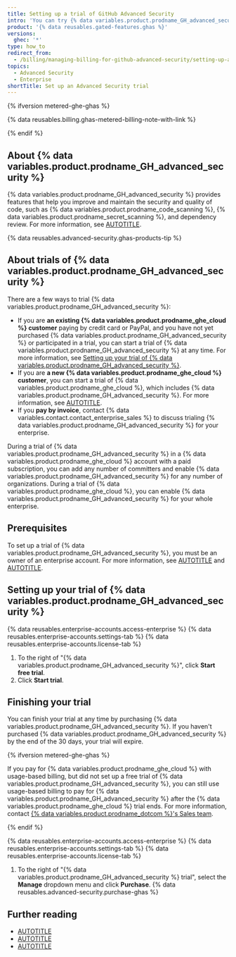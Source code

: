 ```yaml
---
title: Setting up a trial of GitHub Advanced Security
intro: 'You can try {% data variables.product.prodname_GH_advanced_security %} for free.'
product: '{% data reusables.gated-features.ghas %}'
versions:
  ghec: '*'
type: how_to
redirect_from:
  - /billing/managing-billing-for-github-advanced-security/setting-up-a-trial-of-github-advanced-security
topics:
  - Advanced Security
  - Enterprise
shortTitle: Set up an Advanced Security trial
---
```


{% ifversion metered-ghe-ghas %}

{% data reusables.billing.ghas-metered-billing-note-with-link %}

{% endif %}

## About {% data variables.product.prodname_GH_advanced_security %}

{% data variables.product.prodname_GH_advanced_security %} provides features that help you improve and maintain the security and quality of code, such as {% data variables.product.prodname_code_scanning %}, {% data variables.product.prodname_secret_scanning %}, and dependency review. For more information, see [AUTOTITLE](/get-started/learning-about-github/about-github-advanced-security).

{% data reusables.advanced-security.ghas-products-tip %}

## About trials of {% data variables.product.prodname_GH_advanced_security %}

There are a few ways to trial {% data variables.product.prodname_GH_advanced_security %}:

* If you are **an existing {% data variables.product.prodname_ghe_cloud %} customer** paying by credit card or PayPal, and you have not yet purchased {% data variables.product.prodname_GH_advanced_security %} or participated in a trial, you can start a trial of {% data variables.product.prodname_GH_advanced_security %} at any time. For more information, see [Setting up your trial of {% data variables.product.prodname_GH_advanced_security %}](#setting-up-your-trial-of-github-advanced-security).
* If you are **a new {% data variables.product.prodname_ghe_cloud %} customer**, you can start a trial of {% data variables.product.prodname_ghe_cloud %}, which includes {% data variables.product.prodname_GH_advanced_security %}. For more information, see [AUTOTITLE](/enterprise-cloud@latest/admin/overview/setting-up-a-trial-of-github-enterprise-cloud).
* If you **pay by invoice**, contact {% data variables.contact.contact_enterprise_sales %} to discuss trialing {% data variables.product.prodname_GH_advanced_security %} for your enterprise.

During a trial of {% data variables.product.prodname_GH_advanced_security %} in a {% data variables.product.prodname_ghe_cloud %} account with a paid subscription, you can add any number of committers and enable {% data variables.product.prodname_GH_advanced_security %} for any number of organizations. During a trial of {% data variables.product.prodname_ghe_cloud %}, you can enable {% data variables.product.prodname_GH_advanced_security %} for your whole enterprise.

## Prerequisites

To set up a trial of {% data variables.product.prodname_GH_advanced_security %}, you must be an owner of an enterprise account. For more information, see [AUTOTITLE](/admin/overview/about-enterprise-accounts) and [AUTOTITLE](/admin/managing-accounts-and-repositories/managing-users-in-your-enterprise/roles-in-an-enterprise#enterprise-owners).

## Setting up your trial of {% data variables.product.prodname_GH_advanced_security %}

{% data reusables.enterprise-accounts.access-enterprise %}
{% data reusables.enterprise-accounts.settings-tab %}
{% data reusables.enterprise-accounts.license-tab %}
1. To the right of "{% data variables.product.prodname_GH_advanced_security %}", click **Start free trial**.
1. Click **Start trial**.

## Finishing your trial

You can finish your trial at any time by purchasing {% data variables.product.prodname_GH_advanced_security %}. If you haven't purchased {% data variables.product.prodname_GH_advanced_security %} by the end of the 30 days, your trial will expire.

{% ifversion metered-ghe-ghas %}

If you pay for {% data variables.product.prodname_ghe_cloud %} with usage-based billing, but did not set up a free trial of {% data variables.product.prodname_GH_advanced_security %}, you can still use usage-based billing to pay for {% data variables.product.prodname_GH_advanced_security %} after the {% data variables.product.prodname_ghe_cloud %} trial ends. For more information, contact [{% data variables.product.prodname_dotcom %}'s Sales team](https://enterprise.github.com/contact).

{% endif %}

{% data reusables.enterprise-accounts.access-enterprise %}
{% data reusables.enterprise-accounts.settings-tab %}
{% data reusables.enterprise-accounts.license-tab %}
1. To the right of "{% data variables.product.prodname_GH_advanced_security %} trial", select the **Manage** dropdown menu and click **Purchase**.
{% data reusables.advanced-security.purchase-ghas %}

## Further reading

* [AUTOTITLE](/get-started/learning-about-github/about-github-advanced-security)
* [AUTOTITLE](/code-security/adopting-github-advanced-security-at-scale)
* [AUTOTITLE](/code-security/securing-your-organization/introduction-to-securing-your-organization-at-scale/about-enabling-security-features-at-scale)
